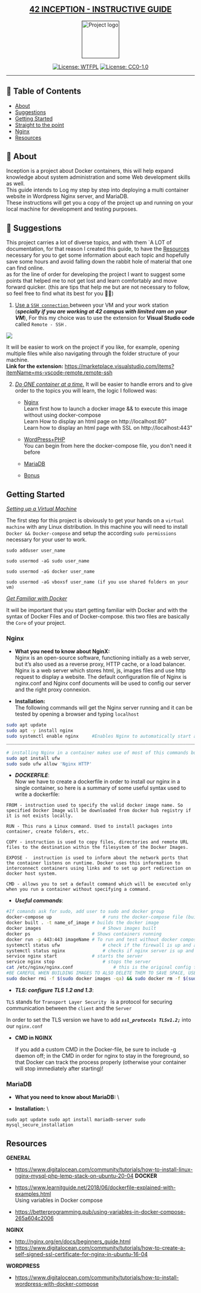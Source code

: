 <br><h2 align="center"><u>42 INCEPTION - INSTRUCTIVE GUIDE</u></h1>
<p align="center">
  <a href="" rel="noopener">
 <img width=100px height=100px src="https://i.pinimg.com/originals/70/b2/f1/70b2f130bdb8d52c11eb69b83beef20e.gif" alt="Project logo"></a>
</p>

<div align="center">

[![License: WTFPL](https://img.shields.io/badge/License-WTFPL-brightgreen.svg)](http://www.wtfpl.net/about/) [![License: CC0-1.0](https://licensebuttons.net/l/zero/1.0/80x15.png)](http://creativecommons.org/publicdomain/zero/1.0/)
</div>

---
## 📝 Table of Contents

- [About](#about)
- [Suggestions](#sugestions)
- [Getting Started](#getting_started)
- [Straight to the point](#straight_to_the_point)
- [Nginx](#nginx)
- [Resources](#resources)

## 📓 About <a name = "about"></a>

Inception is a project about Docker containers, this will help expand knowledge about system administration and some Web development skills as well.\
This guide intends to Log my step by step  into deploying a multi container website in Wordpress Nginx server, and  MariaDB.\
These instructions will get you a copy of the project up and running on your local machine for development and testing purposes.

## 🤖 Suggestions

This project carries a lot of diverse topics, and with them `A LOT of documentation, for that reason I created this guide, to have the [Resources](#resources) necessary for you to get some information about each topic and hopefully save some hours and avoid falling down the rabbit hole of material that one can find online. \
as for the line of order for developing the project I want to suggest some points that helped me to not get lost and learn comfortably and move forward quicker. (this are tips that help me but are not necessary to follow, so feel free to find what its best for you  ✌🏼) 

1. <u>Use a `SSH connection` </u> between your VM and your work station (___specially if you are working at 42 campus with limited ram on your VM___), For this my choice was to use the extension   for __Visual Studio code__ called `Remote - SSH` . <br>


<img src="https://securityjournalblog.files.wordpress.com/2019/11/ssh-readme.gif" >

It will be easier to work on the project if you like, for example, opening multiple files while also navigating through the folder structure of your machine.<br> 
	__Link for the extension:__
https://marketplace.visualstudio.com/items?itemName=ms-vscode-remote.remote-ssh

2. <u>_Do ONE container at a time._</u> It will be easier to handle errors and to give order to the topics you will learn, the logic I followed was:
	
	- [Nginx](#nginx)\
	Learn first how to launch a docker image && to execute this image without using docker-compose\
    Learn How to display an html page on http://localhost:80"\
    Learn how to display an html page with SSL on http://localhost:443"

	- [WordPress+PHP](#wordpress)\
	You can begin from here the docker-compose file, you don't need it before
	- [MariaDB](#mariadb)
	- [Bonus](#bonus)

## Getting Started <a name = "getting_started"></a>

<u>_Setting up a Virtual Machine_</u>

The first step for this project is obviously to get your hands on a ```virtual machine``` with any Linux distribution. In this machine you will need to install ``` Docker && Docker-compose``` and setup the according ```sudo permissions``` necessary for your user to work.

`sudo adduser user_name`

`sudo usermod -aG sudo user_name`

`sudo usermod -aG docker user_name`

`sudo usermod -aG vboxsf user_name (if you use shared folders on your vm)`

<u>_Get Familiar with Docker_</u>

It will be important that you start getting familiar with Docker and with the syntax of Docker Files and of Docker-compose. this two files are basically the ```Core``` of your project.

### Nginx
-  __What you need to know about NginX:__ \
Nginx is an open-source software, functioning initially as a web server, but it’s also used as a reverse proxy, HTTP cache, or a load balancer.\
Nginx is a web server which stores html, js, images files and use http request to display a website. The default configuration file of Nginx is nginx.conf and Nginx conf documents will be used to config our server and the right proxy connexion.

-  __Installation:__ \
The following commands will get the Nginx server running and it can be tested by opening a browser and  typing ``` localhost ```

```bash
sudo apt update 
sudo apt -y install nginx
sudo systemctl enable nginx		#Enables Nginx to automatically start at boot time.
_____________________________________________________________________________________

# installing Nginx in a container makes use of most of this commands but needs a personalized configuration via config files. but if you simply want to test that it works outside a container then use the following commands 
sudo apt install ufw
sudo sudo ufw allow 'Nginx HTTP'
```
- __*DOCKERFILE*__:\
Now we have to create a dockerfile in order to install our nginx in a single container, so here is a summary of some useful syntax used to write a dockerfile:

```Docker
FROM - instruction used to specify the valid docker image name. So specified Docker Image will be downloaded from docker hub registry if it is not exists locally.

RUN - This runs a Linux command. Used to install packages into container, create folders, etc.

COPY - instruction is used to copy files, directories and remote URL files to the destination within the filesystem of the Docker Images. 

EXPOSE -  instruction is used to inform about the network ports that the container listens on runtime. Docker uses this information to interconnect containers using links and to set up port redirection on docker host system.

CMD - allows you to set a default command which will be executed only when you run a container without specifying a command. 

```


- __*Useful commands*__:

```bash
#If comands ask for sudo, add user to sudo and docker group
docker-compose up					# runs the docker-compose file (builds all)
docker built . -t name_of_image	# builds the docker image
docker images						# Shows images built
docker ps						# Shows containers running
docker run -p 443:443 imageName	# To run and test without docker compose
systemctl status ufw				# check if the firewall is up and active
systemctl status nginx				# checks if nginx server is up and running
service nginx start				# starts the server
service nginx stop					# stops the server 
cat /etc/nginx/nginx.conf				# this is the original config file of nginx
#BE CAREFUL WHEN BUILDING IMAGES TO ALSO DELETE THEM TO SAVE SPACE, USE THIS COMAND TO DO THAT
sudo docker rmi -f $(sudo docker images -qa) && sudo docker rm -f $(sudo docker ps -qa) 

```

- __*TLS: configure TLS 1.2 and 1.3*__:

```TLS``` stands for ```Transport Layer Security ``` is a protocol for securing communication between the ```client``` and the ```Server```


In order to set the  TLS version we have to add  ___``` ssl_protocols TLSv1.2; ```___ into our ```nginx.conf```

- __CMD in NGINX__

	If you add a custom CMD in the Docker-file, be sure to include -g daemon off; in the CMD in order for nginx to stay in the foreground, so that Docker can track the process properly (otherwise your container will stop immediately after starting)!

### MariaDB

-  __What you need to know about MariaDB:__ \


-  __Installation:__ \

`sudo apt update
sudo apt install mariadb-server
sudo mysql_secure_installation`

## Resources <a name = "resources"></a>

__GENERAL__
- https://www.digitalocean.com/community/tutorials/how-to-install-linux-nginx-mysql-php-lemp-stack-on-ubuntu-20-04
__DOCKER__

- https://www.learnitguide.net/2018/06/dockerfile-explained-with-examples.html \
Using variables in Docker compose
- https://betterprogramming.pub/using-variables-in-docker-compose-265a604c2006

__NGINX__

- http://nginx.org/en/docs/beginners_guide.html
- https://www.digitalocean.com/community/tutorials/how-to-create-a-self-signed-ssl-certificate-for-nginx-in-ubuntu-16-04

__WORDPRESS__

- https://www.digitalocean.com/community/tutorials/how-to-install-wordpress-with-docker-compose